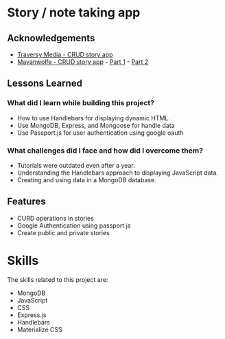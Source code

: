 <!-- @format -->

<h1>Story / note taking app</h1>

<h2>Acknowledgements</h2>

<ul>
  <li><a href="https://awesomeopensource.com/project/elangosundar/awesome-README-templates">Traversy Media - CRUD story app</a></li>
  <li><a href="https://www.youtube.com/@MayanwolfeStreams">Mayanwolfe - CRUD story app</a> - <a href="https://www.youtube.com/watch?v=TmlyYKEzE_Q&t=10s">Part 1</a> - <a href="https://www.youtube.com/watch?v=M2h-zlGGYvc&t=10s">Part 2</a></li>
</ul>

<h2>Lessons Learned</h2>

<h3>What did I learn while building this project?</h3>

<ul>
  <li>How to use Handlebars for displaying dynamic HTML.</li>
  <li>Use MongoDB, Express, and Mongoose for handle data</li>
  <li>Use Passport.js for user authentication using google oauth</li>
</ul>

<h3>What challenges did I face and how did I overcome them?</h3>

<ul>
  <li>Tutorials were outdated even after a year.</li>
  <li>Understanding the Handlebars approach to displaying JavaScript data.</li>
  <li>Creating and using data in a MongoDB database.</li>
</ul>

<h2>Features</h2>

<ul>
  <li>CURD operations in stories</li>
  <li> Google Authentication using passport js</li>
  <li>Create public and private stories </li>

</ul>

<h1>Skills</h1>

<p>The skills related to this project are:</p>

<ul>
  <li>MongoDB</li>
  <li>JavaScript</li>
  <li>CSS</li>
  <li>Express.js</li>
  <li>Handlebars</li>
  <li>Materialize CSS</li>
</ul>
